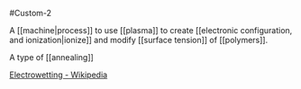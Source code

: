 #Custom-2

A [[machine|process]] to use [[plasma]] to create [[electronic configuration, and ionization|ionize]] and modify [[surface tension]] of [[polymers]].

A type of [[annealing]]

[Electrowetting - Wikipedia](https://en.wikipedia.org/wiki/Electrowetting)